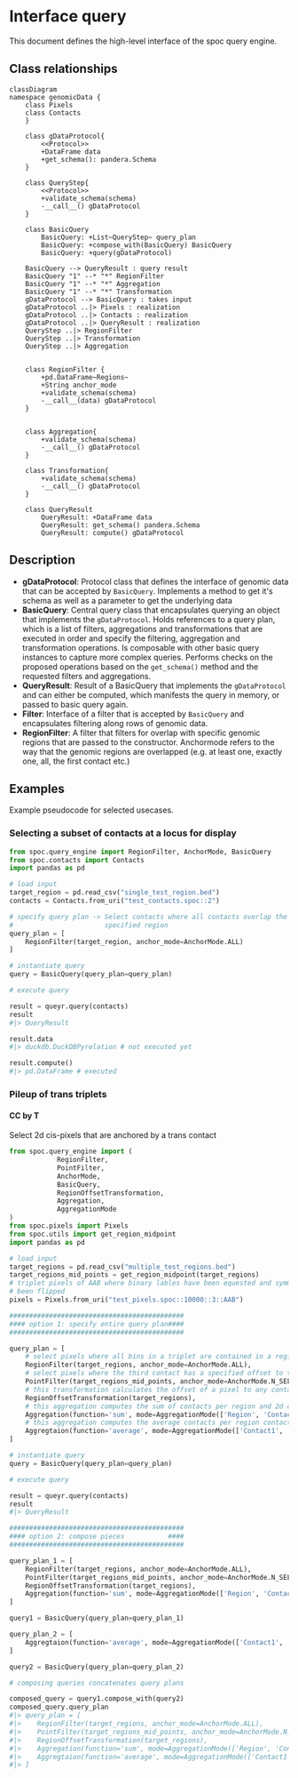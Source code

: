 # Interface query

This document defines the high-level interface of the spoc query engine.

## Class relationships

```mermaid
classDiagram
namespace genomicData {
    class Pixels
    class Contacts
    } 

    class gDataProtocol{
        <<Protocol>>
        +DataFrame data
        +get_schema(): pandera.Schema
    }

    class QueryStep{
        <<Protocol>>
        +validate_schema(schema)
        -__call__() gDataProtocol
    }

    class BasicQuery
        BasicQuery: +List~QueryStep~ query_plan
        BasicQuery: +compose_with(BasicQuery) BasicQuery
        BasicQuery: +query(gDataProtocol)

    BasicQuery --> QueryResult : query result
    BasicQuery "1" --* "*" RegionFilter
    BasicQuery "1" --* "*" Aggregation
    BasicQuery "1" --* "*" Transformation
    gDataProtocol --> BasicQuery : takes input
    gDataProtocol ..|> Pixels : realization
    gDataProtocol ..|> Contacts : realization
    gDataProtocol ..|> QueryResult : realization
    QueryStep ..|> RegionFilter
    QueryStep ..|> Transformation
    QueryStep ..|> Aggregation


    class RegionFilter {
        +pd.DataFrame~Regions~
        +String anchor_mode
        +validate_schema(schema)
        -__call__(data) gDataProtocol
    }
        

    class Aggregation{
        +validate_schema(schema)
        -__call__() gDataProtocol
    }

    class Transformation{
        +validate_schema(schema)
        -__call__() gDataProtocol
    }

    class QueryResult
        QueryResult: +DataFrame data
        QueryResult: get_schema() pandera.Schema
        QueryResult: compute() gDataProtocol
```

## Description

- __gDataProtocol__: Protocol class that defines the interface of genomic data that can be accepted by `BasicQuery`. Implements a method to get it's schema as well as a parameter to get the underlying data
- __BasicQuery__: Central query class that encapsulates querying an object that implements the `gDataProtocol`. Holds references to a query plan, which is a list of filters, aggregations and transformations that are executed in order and specify the filtering, aggregation and transformation operations. Is composable with other basic query instances to capture more complex queries. Performs checks on the proposed operations based on the `get_schema()` method and the requested filters and aggregations.
- __QueryResult__: Result of a BasicQuery that implements the `gDataProtocol` and can either be computed, which manifests the query in memory, or passed to basic query again.
- __Filter__: Interface of a filter that is accepted by `BasicQuery` and encapsulates filtering along rows of genomic data.
- __RegionFilter__: A filter that filters for overlap with specific genomic regions that are passed to the constructor. Anchormode refers to the way that the genomic regions are overlapped (e.g. at least one, exactly one, all, the first contact etc.)

## Examples

Example pseudocode for selected usecases.

### Selecting a subset of contacts at a locus for display

```python
from spoc.query_engine import RegionFilter, AnchorMode, BasicQuery
from spoc.contacts import Contacts
import pandas as pd

# load input
target_region = pd.read_csv("single_test_region.bed")
contacts = Contacts.from_uri("test_contacts.spoc::2")

# specify query plan -> Select contacts where all contacts overlap the
#                       specified region
query_plan = [
    RegionFilter(target_region, anchor_mode=AnchorMode.ALL)
]

# instantiate query
query = BasicQuery(query_plan=query_plan)

# execute query

result = queyr.query(contacts)
result
#|> QueryResult

result.data
#|> duckdb.DuckDBPyrelation # not executed yet

result.compute()
#|> pd.DataFrame # executed
```

### Pileup of trans triplets

#### CC by T

Select 2d cis-pixels that are anchored by a trans contact

```python
from spoc.query_engine import (
            RegionFilter,
            PointFilter,
            AnchorMode, 
            BasicQuery,
            RegionOffsetTransformation,
            Aggregation,
            AggregationMode
)
from spoc.pixels import Pixels
from spoc.utils import get_region_midpoint
import pandas as pd

# load input
target_regions = pd.read_csv("multiple_test_regions.bed")
target_regions_mid_points = get_region_midpoint(target_regions)
# triplet pixels of AAB where binary lables have been equested and symmetry has
# been flipped
pixels = Pixels.from_uri("test_pixels.spoc::10000::3::AAB")

############################################
#### option 1: specify entire query plan####
############################################

query_plan = [
    # select pixels where all bins in a triplet are contained in a region
    RegionFilter(target_regions, anchor_mode=AnchorMode.ALL),
    # select pixels where the third contact has a specified offset to the region midpoint
    PointFilter(target_regions_mid_points, anchor_mode=AnchorMode.N_SELECT(3), offset=50_000),
    # this transformation calculates the offset of a pixel to any containing target region
    RegionOffsetTransformation(target_regions),
    # this aggregation computes the sum of contacts per region and 2d coordinate
    Aggregation(function='sum', mode=AggregationMode(['Region', 'Contact1', 'Contact2'])),
    # this aggregation computes the average contacts per region contact1 and contact2 over all regions
    Aggregtaion(function='average', mode=AggregationMode(['Contact1', 'Contact2']))
]

# instantiate query
query = BasicQuery(query_plan=query_plan)

# execute query

result = queyr.query(contacts)
result
#|> QueryResult

############################################
#### option 2: compose pieces           ####
############################################

query_plan_1 = [
    RegionFilter(target_regions, anchor_mode=AnchorMode.ALL),
    PointFilter(target_regions_mid_points, anchor_mode=AnchorMode.N_SELECT(3), offset=50_000),
    RegionOffsetTransformation(target_regions),
    Aggregation(function='sum', mode=AggregationMode(['Region', 'Contact1', 'Contact2'])),
]

query1 = BasicQuery(query_plan=query_plan_1)

query_plan_2 = [
    Aggregtaion(function='average', mode=AggregationMode(['Contact1', 'Contact2']))
]

query2 = BasicQuery(query_plan=query_plan_2)

# composing queries concatenates query plans

composed_query = query1.compose_with(query2)
composed_query.query_plan
#|> query_plan = [
#|>    RegionFilter(target_regions, anchor_mode=AnchorMode.ALL),
#|>    PointFilter(target_regions_mid_points, anchor_mode=AnchorMode.N_SELECT(3), offset=50_000),
#|>    RegionOffsetTransformation(target_regions),
#|>    Aggregation(function='sum', mode=AggregationMode(['Region', 'Contact1', 'Contact2'])),
#|>    Aggregtaion(function='average', mode=AggregationMode(['Contact1', 'Contact2']))
#|> ]
```